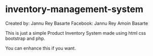 # inventory-management-system

Created by: Jannu Rey Basarte
Facebook: Jannu Rey Amoin Basarte

This is just a simple Product Inventory System made using html css bootstrap and php.

You can enhance this if you want.
